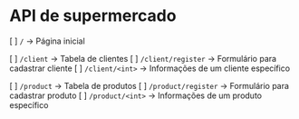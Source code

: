# API de supermercado

[ ] `/` -> Página inicial

[ ] `/client` -> Tabela de clientes
[ ] `/client/register` -> Formulário para cadastrar cliente
[ ] `/client/<int>` -> Informações de um cliente específico

[ ] `/product` -> Tabela de produtos
[ ] `/product/register` -> Formulário para cadastrar produto
[ ] `/product/<int>` -> Informações de um produto específico